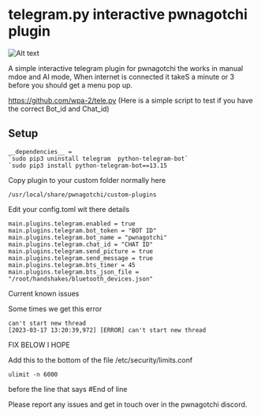 # telegram.py interactive pwnagotchi plugin

![Alt text](https://cdn.discordapp.com/attachments/807640716040732723/1086274624263819324/2023-03-17_12_39_37-Telegram_Web_Mozilla_Firefox.png "Optional title")

A simple interactive telegram plugin for pwnagotchi the works in manual mdoe and AI mode, When internet is connected it takeS a minute or 3 before you should get a menu 
pop up. 

https://github.com/wpa-2/tele.py (Here is a simple script to test if you have the correct Bot_id and Chat_id)



## Setup
```
__dependencies__ = 
`sudo pip3 uninstall telegram  python-telegram-bot` 
`sudo pip3 install python-telegram-bot==13.15
```

Copy plugin to your custom folder normally here 
```
/usr/local/share/pwnagotchi/custom-plugins
```

Edit your config.toml wit there details
```
main.plugins.telegram.enabled = true
main.plugins.telegram.bot_token = "BOT ID"
main.plugins.telegram.bot_name = "pwnagotchi"
main.plugins.telegram.chat_id = "CHAT ID"
main.plugins.telegram.send_picture = true
main.plugins.telegram.send_message = true
main.plugins.telegram.bts_timer = 45
main.plugins.telegram.bts_json_file = "/root/handshakes/bluetooth_devices.json"
```

Current known issues 

Some times we get this error 
```
can't start new thread
[2023-03-17 13:20:39,972] [ERROR] can't start new thread
```

FIX BELOW I HOPE

Add this to the bottom of the file /etc/security/limits.conf 

```
ulimit -n 6000
```



before the line that says #End of line

Please report any issues and get in touch over in the pwnagotchi discord. 
